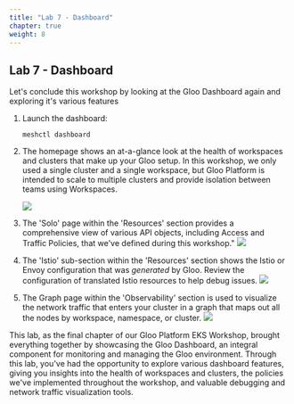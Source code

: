 ```yaml
---
title: "Lab 7 - Dashboard"
chapter: true
weight: 8
---
```


## Lab 7 - Dashboard

Let's conclude this workshop by looking at the Gloo Dashboard again and exploring it's various features

1. Launch the dashboard:
  
     ```
     meshctl dashboard
     ```
  
2. The homepage shows an at-a-glance look at the health of workspaces and clusters that make up your Gloo setup. In this workshop, we only used a single cluster and a single workspace, but Gloo Platform is intended to scale to multiple clusters and provide isolation between teams using Workspaces. 

   ![](/images/dashboard-home.png)

3. The 'Solo' page within the 'Resources' section provides a comprehensive view of various API objects, including Access and Traffic Policies, that we've defined during this workshop."
   ![](/images/dashboard-resources.png)

4. The 'Istio' sub-section within the 'Resources' section shows the Istio or Envoy configuration that was _generated_ by Gloo. Review the configuration of translated Istio resources to help debug issues.
   ![](/images/dashboard-istio.png)

5. The Graph page within the 'Observability' section is used to visualize the network traffic that enters your cluster in a graph that maps out all the nodes by workspace, namespace, or cluster.
   ![](/images/dashboard-graph.png)

This lab, as the final chapter of our Gloo Platform EKS Workshop, brought everything together by showcasing the Gloo Dashboard, an integral component for monitoring and managing the Gloo environment. Through this lab, you've had the opportunity to explore various dashboard features, giving you insights into the health of workspaces and clusters, the policies we've implemented throughout the workshop, and valuable debugging and network traffic visualization tools.
